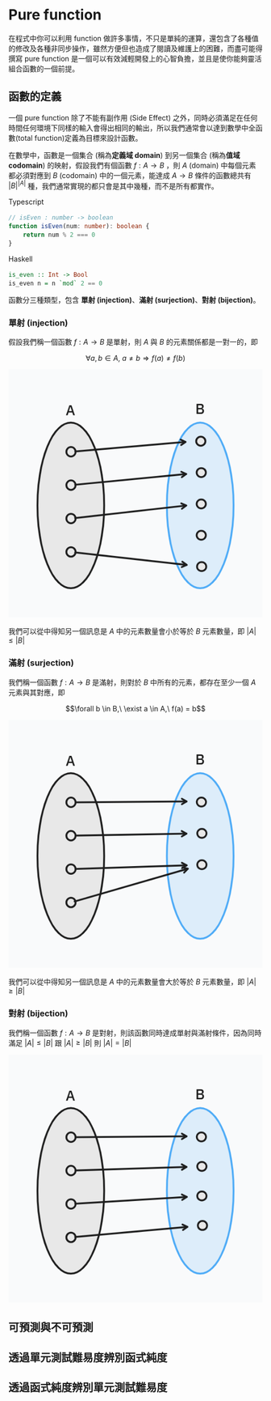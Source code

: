 # Pure function

在程式中你可以利用 function 做許多事情，不只是單純的運算，還包含了各種值的修改及各種非同步操作，雖然方便但也造成了閱讀及維護上的困難，而盡可能得撰寫 pure function 是一個可以有效減輕開發上的心智負擔，並且是使你能夠靈活組合函數的一個前提。

## 函數的定義

一個 pure function 除了不能有副作用 (Side Effect) 之外，同時必須滿足在任何時間任何環境下同樣的輸入會得出相同的輸出，所以我們通常會以達到數學中全函數(total function)定義為目標來設計函數。

在數學中，函數是一個集合 (稱為**定義域 domain**) 到另一個集合 (稱為**值域 codomain**) 的映射，假設我們有個函數 $f : A \to B$ ，則 $A$ (domain) 中每個元素都必須對應到 $B$ (codomain) 中的一個元素，能達成 $A \to B$ 條件的函數總共有 $|B|^{|A|}$ 種，我們通常實現的都只會是其中幾種，而不是所有都實作。

Typescript

```typescript
// isEven : number -> boolean
function isEven(num: number): boolean {
    return num % 2 === 0
}
```

Haskell

```haskell
is_even :: Int -> Bool
is_even n = n `mod` 2 == 0
```

函數分三種類型，包含 **單射 (injection)**、**滿射 (surjection)**、**對射 (bijection)**。

### 單射 (injection)

假設我們稱一個函數 $f : A \to B$ 是單射，則 $A$ 與 $B$ 的元素關係都是一對一的，即

$$\forall a,b\in A,\ a\neq b \Longrightarrow f(a)\neq f(b)$$

![injection](./pure_function_assets/injection.png)

我們可以從中得知另一個訊息是 $A$ 中的元素數量會小於等於 $B$ 元素數量，即 $|A|\le |B|$

### 滿射 (surjection)

我們稱一個函數 $f : A \to B$ 是滿射，則對於 $B$ 中所有的元素，都存在至少一個 $A$ 元素與其對應，即

$$\forall b \in B,\ \exist a \in A,\ f(a) = b$$

![injection](./pure_function_assets/surjection.png)

我們可以從中得知另一個訊息是 $A$ 中的元素數量會大於等於 $B$ 元素數量，即 $|A|\ge |B|$

### 對射 (bijection)

我們稱一個函數 $f : A \to B$ 是對射，則該函數同時達成單射與滿射條件，因為同時滿足 $|A|\le |B|$ 跟 $|A|\ge |B|$ 則 $|A| = |B|$

![injection](./pure_function_assets/bijection.png)

## 可預測與不可預測

## 透過單元測試難易度辨別函式純度

## 透過函式純度辨別單元測試難易度
